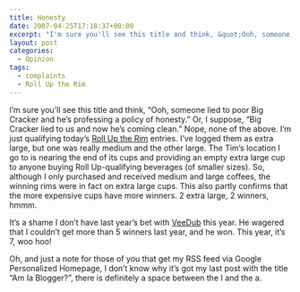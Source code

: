 ```yaml
---
title: Honesty
date: 2007-04-25T17:18:37+00:00
excerpt: "I'm sure you'll see this title and think, &quot;Ooh, someone lied to poor Big Cracker and he's professing a policy"
layout: post
categories:
  - Opinion
tags:
  - complaints
  - Roll Up the Rim
---
```

I&#8217;m sure you&#8217;ll see this title and think, &#8220;Ooh, someone lied to poor Big Cracker and he&#8217;s professing a policy of honesty.&#8221; Or, I suppose, &#8220;Big Cracker lied to us and now he&#8217;s coming clean.&#8221; Nope, none of the above. I&#8217;m just qualifying today&#8217;s <a href="/rutr.php" rel="nofollow">Roll Up the Rim</a> entries. I&#8217;ve logged them as extra large, but one was really medium and the other large. The Tim&#8217;s location I go to is nearing the end of its cups and providing an empty extra large cup to anyone buying Roll Up-qualifying beverages (of smaller sizes). So, although I only purchased and received medium and large coffees, the winning rims were in fact on extra large cups. This also partly confirms that the more expensive cups have more winners. 2 extra large, 2 winners, hmmm.

It&#8217;s a shame I don&#8217;t have last year&#8217;s bet with [VeeDub](http://projectkr.blogspot.com/) this year. He wagered that I couldn&#8217;t get more than 5 winners last year, and he won. This year, it&#8217;s 7, woo hoo!

Oh, and just a note for those of you that get my RSS feed via Google Personalized Homepage, I don&#8217;t know why it&#8217;s got my last post with the title &#8220;Am Ia Blogger?&#8221;, there is definitely a space between the I and the a.